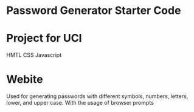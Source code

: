# Password Generator Starter Code


# Project for UCI
HMTL
CSS
Javascript
# Webite
Used for generating passwords with different symbols, numbers, letters, lower, and upper case. With the usage of browser prompts
